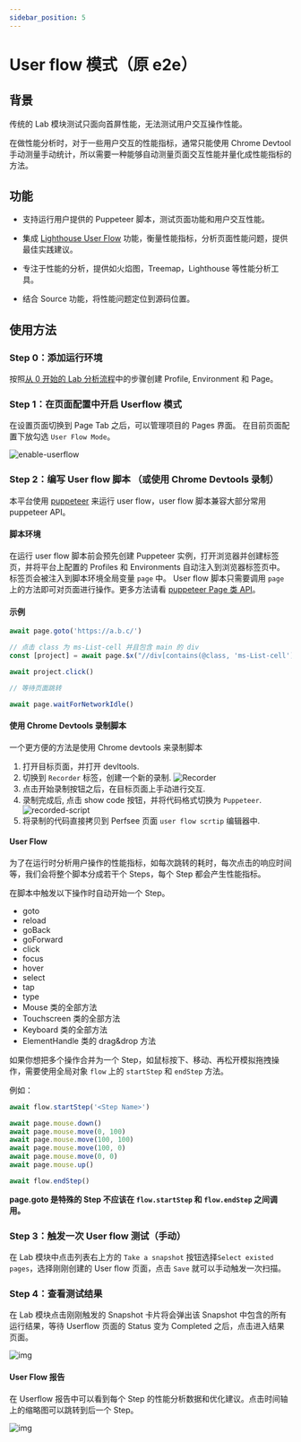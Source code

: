 ```yaml
---
sidebar_position: 5
---
```


# User flow 模式（原 e2e）

## 背景

传统的 Lab 模块测试只面向首屏性能，无法测试用户交互操作性能。

在做性能分析时，对于一些用户交互的性能指标，通常只能使用 Chrome Devtool 手动测量手动统计，所以需要一种能够自动测量页面交互性能并量化成性能指标的方法。

## 功能

- 支持运行用户提供的 Puppeteer 脚本，测试页面功能和用户交互性能。

- 集成 [Lighthouse User Flow](https://web.dev/lighthouse-user-flows/) 功能，衡量性能指标，分析页面性能问题，提供最佳实践建议。
- 专注于性能的分析，提供如火焰图，Treemap，Lighthouse 等性能分析工具。
- 结合 Source 功能，将性能问题定位到源码位置。

## 使用方法

### Step 0：添加运行环境

按照[从 0 开始的 Lab 分析流程](./get-started)中的步骤创建 Profile, Environment 和 Page。

### Step 1：在页面配置中开启 Userflow 模式

在设置页面切换到 Page Tab 之后，可以管理项目的 Pages 界面。
在目前页面配置下放勾选 `User Flow Mode`。

![enable-userflow](/settings/enable-userflow.png)

### Step 2：编写 User flow 脚本 （或使用 Chrome Devtools 录制）

本平台使用 [puppeteer](https://github.com/puppeteer/puppeteer) 来运行 user flow，user flow 脚本兼容大部分常用 puppeteer API。

#### 脚本环境

在运行 user flow 脚本前会预先创建 Puppeteer 实例，打开浏览器并创建标签页，并将平台上配置的 Profiles 和 Environments 自动注入到浏览器标签页中。标签页会被注入到脚本环境全局变量 `page` 中。 User flow 脚本只需要调用 `page` 上的方法即可对页面进行操作。更多方法请看 [puppeteer Page 类 API](https://pptr.dev/api/puppeteer.page)。

#### 示例

```javascript
await page.goto('https://a.b.c/')

// 点击 class 为 ms-List-cell 并且包含 main 的 div
const [project] = await page.$x("//div[contains(@class, 'ms-List-cell') and contains(., 'main')]")

await project.click()

// 等待页面跳转

await page.waitForNetworkIdle()
```

#### 使用 Chrome Devtools 录制脚本

一个更方便的方法是使用 Chrome devtools 来录制脚本

1. 打开目标页面，并打开 devltools.
2. 切换到 `Recorder` 标签，创建一个新的录制.
   ![Recorder](/lab/chrome-recorder.png)
3. 点击开始录制按钮之后，在目标页面上手动进行交互.
4. 录制完成后, 点击 show code 按钮，并将代码格式切换为 `Puppeteer`.
   ![recorded-script](/lab/recorded-script.png)
5. 将录制的代码直接拷贝到 Perfsee 页面 `user flow scrtip` 编辑器中.

#### User Flow

为了在运行时分析用户操作的性能指标，如每次跳转的耗时，每次点击的响应时间等，我们会将整个脚本分成若干个 Steps，每个 Step 都会产生性能指标。

在脚本中触发以下操作时自动开始一个 Step。

- goto
- reload
- goBack
- goForward
- click
- focus
- hover
- select
- tap
- type
- Mouse 类的全部方法
- Touchscreen 类的全部方法
- Keyboard 类的全部方法
- ElementHandle 类的 drag&drop 方法

如果你想把多个操作合并为一个 Step，如鼠标按下、移动、再松开模拟拖拽操作，需要使用全局对象 `flow` 上的 `startStep` 和 `endStep` 方法。

例如：

```javascript
await flow.startStep('<Step Name>')

await page.mouse.down()
await page.mouse.move(0, 100)
await page.mouse.move(100, 100)
await page.mouse.move(100, 0)
await page.mouse.move(0, 0)
await page.mouse.up()

await flow.endStep()
```

**page.goto 是特殊的 Step 不应该在 `flow.startStep` 和 `flow.endStep` 之间调用。**

### Step 3：触发一次 User flow 测试（手动）

在 Lab 模块中点击列表右上方的 `Take a snapshot` 按钮选择`Select existed pages`，选择刚刚创建的 User flow 页面，点击 `Save` 就可以手动触发一次扫描。

### Step 4：查看测试结果

在 Lab 模块点击刚刚触发的 Snapshot 卡片将会弹出该 Snapshot 中包含的所有运行结果，等待 Userflow 页面的 Status 变为 Completed 之后，点击进入结果页面。

![img](/lab/e2e-take-snapshot-detail.png)

#### User Flow 报告

在 Userflow 报告中可以看到每个 Step 的性能分析数据和优化建议。点击时间轴上的缩略图可以跳转到后一个 Step。

![img](/lab/e2e-report-userflow.png)
